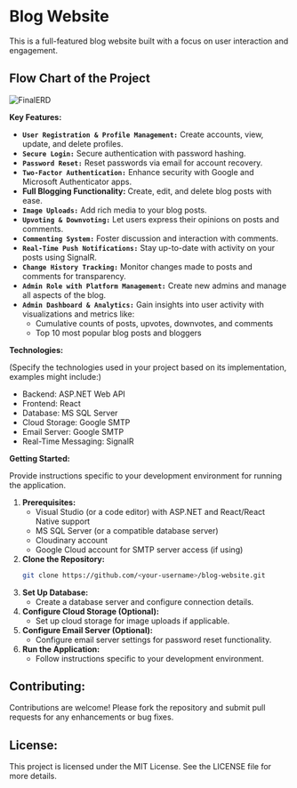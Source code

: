 # Blog Website

This is a full-featured blog website built with a focus on user interaction and engagement.

## Flow Chart of the Project

![FinalERD](https://github.com/TaushifReza/BisleriumBlog/assets/112973122/81770067-1b2b-4fc6-8cf1-8f578f68d119)

**Key Features:**

* **`User Registration & Profile Management:`** Create accounts, view, update, and delete profiles.
* **`Secure Login:`** Secure authentication with password hashing.
* **`Password Reset:`** Reset passwords via email for account recovery.
* **`Two-Factor Authentication:`** Enhance security with Google and Microsoft Authenticator apps.
* **Full Blogging Functionality:** Create, edit, and delete blog posts with ease.
* **`Image Uploads:`** Add rich media to your blog posts.
* **`Upvoting & Downvoting:`** Let users express their opinions on posts and comments.
* **`Commenting System:`** Foster discussion and interaction with comments.
* **`Real-Time Push Notifications:`** Stay up-to-date with activity on your posts using SignalR.
* **`Change History Tracking:`** Monitor changes made to posts and comments for transparency.
* **`Admin Role with Platform Management:`** Create new admins and manage all aspects of the blog.
* **`Admin Dashboard & Analytics:`** Gain insights into user activity with visualizations and metrics like:
    * Cumulative counts of posts, upvotes, downvotes, and comments
    * Top 10 most popular blog posts and bloggers

**Technologies:**

(Specify the technologies used in your project based on its implementation, examples might include:)

* Backend: ASP.NET Web API
* Frontend: React
* Database: MS SQL Server
* Cloud Storage: Google SMTP
* Email Server: Google SMTP
* Real-Time Messaging: SignalR

**Getting Started:**

Provide instructions specific to your development environment for running the application.

1. **Prerequisites:**
    - Visual Studio (or a code editor) with ASP.NET and React/React Native support
    - MS SQL Server (or a compatible database server)
    - Cloudinary account
    - Google Cloud account for SMTP server access (if using)
2. **Clone the Repository:**
    ```bash
    git clone https://github.com/<your-username>/blog-website.git
    ```
3. **Set Up Database:**
    - Create a database server and configure connection details.
4. **Configure Cloud Storage (Optional):**
    - Set up cloud storage for image uploads if applicable.
5. **Configure Email Server (Optional):**
    - Configure email server settings for password reset functionality.
6. **Run the Application:**
    - Follow instructions specific to your development environment.

## **Contributing:**

Contributions are welcome! Please fork the repository and submit pull requests for any enhancements or bug fixes.

## **License:**

This project is licensed under the MIT License. See the LICENSE file for more details.
